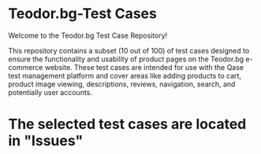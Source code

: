 # Teodor.bg-Test Cases
Welcome to the Teodor.bg Test Case Repository!

This repository contains a subset (10 out of 100) of test cases designed to ensure the functionality and usability of product pages on the Teodor.bg e-commerce website. These test cases are intended for use with the Qase test management platform and cover areas like adding products to cart, product image viewing, descriptions, reviews, navigation, search, and potentially user accounts.

# The selected test cases are located in "Issues"

